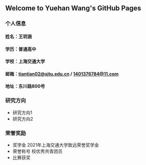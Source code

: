 ## Welcome to Yuehan Wang's GitHub Pages

### 个人信息
#### 姓名：王玥涵
#### 学历：普通高中
#### 学校：上海交通大学
#### 邮箱：tiantian02@sjtu.edu.cn / 1401376784@11.com
#### 地址：东川路800号

### 研究方向
- 研究方向1
- 研究方向2

### 荣誉奖励
- 奖学金
2021年上海交通大学致远荣誉奖学金
- 荣誉称号
校优秀共青团员
- 比赛获奖


